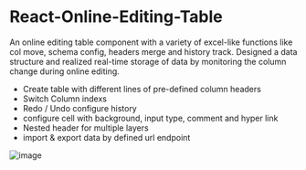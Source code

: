 # React-Online-Editing-Table

An online editing table component with a variety of excel-like functions like col move, schema config, headers merge and history track. Designed a data structure and realized real-time storage of data by monitoring the column change during online editing.  

- Create table with different lines of pre-defined column headers 
- Switch Column indexs 
- Redo / Undo configure history 
- configure cell with background, input type, comment and hyper link 
- Nested header for multiple layers 
- import & export data by defined url endpoint 

![image](https://user-images.githubusercontent.com/61619839/208266615-9de93ef9-14c3-4ab3-865d-8ee60f79c6ae.png)
